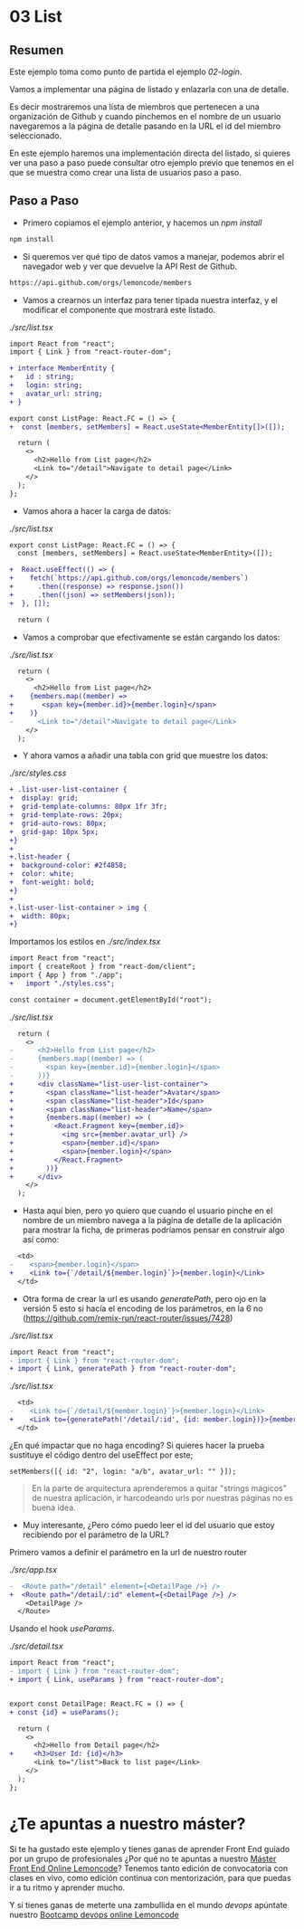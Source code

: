 # 03 List

## Resumen

Este ejemplo toma como punto de partida el ejemplo _02-login_.

Vamos a implementar una página de listado y enlazarla con una de detalle.

Es decir mostraremos una lista de miembros que pertenecen a una organización
de Github y cuando pinchemos en el nombre de un usuario navegaremos a la
página de detalle pasando en la URL el id del miembro seleccionado.

En este ejemplo haremos una implementación directa del listado, si
quieres ver una paso a paso puede consultar otro ejemplo previo que tenemos
en el que se muestra como crear una lista de usuarios paso a paso.

## Paso a Paso

- Primero copiamos el ejemplo anterior, y hacemos un _npm install_

```bash
npm install
```

- Si queremos ver qué tipo de datos vamos a manejar, podemos abrir el navegador web y ver que devuelve la API Rest de Github.

```bash
https://api.github.com/orgs/lemoncode/members
```

- Vamos a crearnos un interfaz para tener tipada nuestra interfaz,
  y el modificar el componente que mostrará este listado.

_./src/list.tsx_

```diff
import React from "react";
import { Link } from "react-router-dom";

+ interface MemberEntity {
+   id : string;
+   login: string;
+   avatar_url: string;
+ }

export const ListPage: React.FC = () => {
+  const [members, setMembers] = React.useState<MemberEntity[]>([]);

  return (
    <>
      <h2>Hello from List page</h2>
      <Link to="/detail">Navigate to detail page</Link>
    </>
  );
};
```

- Vamos ahora a hacer la carga de datos:

_./src/list.tsx_

```diff
export const ListPage: React.FC = () => {
  const [members, setMembers] = React.useState<MemberEntity>([]);

+  React.useEffect(() => {
+    fetch(`https://api.github.com/orgs/lemoncode/members`)
+      .then((response) => response.json())
+      .then((json) => setMembers(json));
+  }, []);

  return (
```

- Vamos a comprobar que efectivamente se están cargando los datos:

_./src/list.tsx_

```diff
  return (
    <>
      <h2>Hello from List page</h2>
+    {members.map((member) =>
+       <span key={member.id}>{member.login}</span>
+    )}
-      <Link to="/detail">Navigate to detail page</Link>
    </>
  );
```

- Y ahora vamos a añadir una tabla con grid que muestre los datos:

_./src/styles.css_

```diff
+ .list-user-list-container {
+  display: grid;
+  grid-template-columns: 80px 1fr 3fr;
+  grid-template-rows: 20px;
+  grid-auto-rows: 80px;
+  grid-gap: 10px 5px;
+}
+
+.list-header {
+  background-color: #2f4858;
+  color: white;
+  font-weight: bold;
+}
+
+.list-user-list-container > img {
+  width: 80px;
+}
```

Importamos los estilos en _./src/index.tsx_

```diff
import React from "react";
import { createRoot } from "react-dom/client";
import { App } from "./app";
+   import "./styles.css";

const container = document.getElementById("root");
```

_./src/list.tsx_

```diff
  return (
    <>
-      <h2>Hello from List page</h2>
-      {members.map((member) => (
-        <span key={member.id}>{member.login}</span>
-      ))}
+      <div className="list-user-list-container">
+        <span className="list-header">Avatar</span>
+        <span className="list-header">Id</span>
+        <span className="list-header">Name</span>
+        {members.map((member) => (
+          <React.Fragment key={member.id}>
+            <img src={member.avatar_url} />
+            <span>{member.id}</span>
+            <span>{member.login}</span>
+          </React.Fragment>
+        ))}
+      </div>
    </>
  );
```

- Hasta aquí bien, pero yo quiero que cuando el usuario pinche en el nombre de un
  miembro navega a la página de detalle de la aplicación para mostrar la ficha, de
  primeras podríamos pensar en construir algo así como:

```diff
  <td>
-    <span>{member.login}</span>
+    <Link to={`/detail/${member.login}`}>{member.login}</Link>
  </td>
```

- Otra forma de crear la url es usando _generatePath_, pero ojo en la versión 5
  esto si hacía el encoding de los parámetros, en la 6 no (https://github.com/remix-run/react-router/issues/7428)

_./src/list.tsx_

```diff
import React from "react";
- import { Link } from "react-router-dom";
+ import { Link, generatePath } from "react-router-dom";
```

_./src/list.tsx_

```diff
  <td>
-    <Link to={`/detail/${member.login}`}>{member.login}</Link>
+    <Link to={generatePath('/detail/:id', {id: member.login})}>{member.login}</Link>
  </td>
```

¿En qué impactar que no haga encoding? Si quieres hacer la prueba sustituye el código dentro del useEffect por este;

```tsx
setMembers([{ id: "2", login: "a/b", avatar_url: "" }]);
```

> En la parte de arquitectura aprenderemos a quitar "strings mágicos" de nuestra
> aplicación, ir harcodeando urls por nuestras páginas no es buena idea.

- Muy interesante, ¿Pero cómo puedo leer el id del usuario que estoy
  recibiendo por el parámetro de la URL?

Primero vamos a definir el parámetro en la url de nuestro router

_./src/app.tsx_

```diff
-  <Route path="/detail" element={<DetailPage />} />
+  <Route path="/detail/:id" element={<DetailPage />} />
    <DetailPage />
  </Route>
```

Usando el hook _useParams_.

_./src/detail.tsx_

```diff
import React from "react";
- import { Link } from "react-router-dom";
+ import { Link, useParams } from "react-router-dom";


export const DetailPage: React.FC = () => {
+ const {id} = useParams();

  return (
    <>
      <h2>Hello from Detail page</h2>
+     <h3>User Id: {id}</h3>
      <Link to="/list">Back to list page</Link>
    </>
  );
};
```

# ¿Te apuntas a nuestro máster?

Si te ha gustado este ejemplo y tienes ganas de aprender Front End
guiado por un grupo de profesionales ¿Por qué no te apuntas a
nuestro [Máster Front End Online Lemoncode](https://lemoncode.net/master-frontend#inicio-banner)? Tenemos tanto edición de convocatoria
con clases en vivo, como edición continua con mentorización, para
que puedas ir a tu ritmo y aprender mucho.

Y si tienes ganas de meterte una zambullida en el mundo _devops_
apúntate nuestro [Bootcamp devops online Lemoncode](https://lemoncode.net/bootcamp-devops#bootcamp-devops/inicio)
